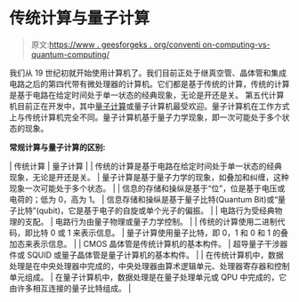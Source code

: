 # 传统计算与量子计算

> 原文:[https://www . geesforgeks . org/conventi on-computing-vs-quantum-computing/](https://www.geeksforgeeks.org/conventional-computing-vs-quantum-computing/)

我们从 19 世纪初就开始使用计算机了。我们目前正处于继真空管、晶体管和集成电路之后的第四代带有微处理器的计算机。它们都是基于传统的计算，传统的计算是基于电路在给定时间处于单一状态的经典现象，无论是开还是关。
第五代计算机目前正在开发中，其中[量子计算](https://www.geeksforgeeks.org/introduction-quantum-computing/)或量子计算机最受欢迎。量子计算机在工作方式上与传统计算机完全不同。量子计算机基于量子力学现象，即一次可能处于多个状态的现象。

**常规计算与量子计算的区别:**

| 传统计算 | 量子计算 |
| 传统的计算是基于电路在给定时间处于单一状态的经典现象，无论是开还是关。 | 量子计算是基于量子力学的现象，如叠加和纠缠，这种现象一次可能处于多个状态。 |
| 信息的存储和操纵是基于“位”，位是基于电压或电荷的；低为 0，高为 1。 | 信息存储和操纵是基于量子比特(Quantum Bit)或“量子比特”(qubit)，它是基于电子的自旋或单个光子的偏振。 |
| 电路行为受经典物理的支配。 | 电路行为由量子物理或量子力学控制。 |
| 传统的计算使用二进制代码，即比特 0 或 1 来表示信息。 | 量子计算使用量子比特，即 0，1 和 0 和 1 的叠加态来表示信息。 |
| CMOS 晶体管是传统计算机的基本构件。 | 超导量子干涉器件或 SQUID 或量子晶体管是量子计算机的基本构件。 |
| 在传统计算机中，数据处理是在中央处理器中完成的，中央处理器由算术逻辑单元、处理器寄存器和控制单元组成。 | 在量子计算机中，数据处理是在量子处理单元或 QPU 中完成的，它由许多相互连接的量子比特组成。 |